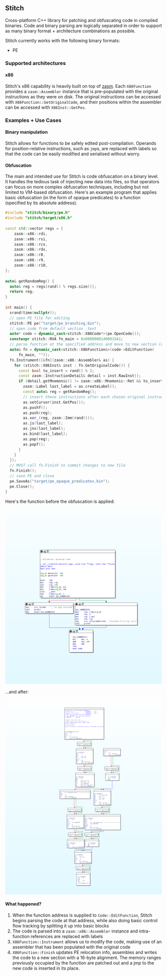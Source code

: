 ## Stitch
Cross-platform C++ library for patching and obfuscating code in compiled binaries.
Code and binary parsing are logically separated in order to support as many
binary format + architecture combinations as possible.

Stitch currently works with the following binary formats:
- PE

### Supported architectures

#### x86
Stitch's x86 capability is heavily built on top of [zasm](https://github.com/zyantific/zasm).
Each `X86Function` provides a `zasm::Assembler` instance that is pre-populated
with the original instructions as they were on disk. The original instructions can
be accessed with `X86Function::GetOriginalCode`, and their positions within the assembler
can be accessed with `X86Inst::GetPos`.

### Examples + Use Cases

#### Binary manipulation

Stitch allows for functions to be safely edited post-compilation. Operands for 
position-relative instructions, such as `jmp`s, are replaced with labels so that
the code can be easily modified and serialised without worry.

#### Obfuscation

The main and intended use for Stitch is code obfuscation on a binary level. It handles
the tedious task of injecting new data into files, so that operators can focus on more
complex obfuscation techniques, including but not limited to VM-based obfuscation.
Here's an example program that applies basic obfuscation (in the form of opaque predicates) 
to a function (specified by its absolute address).

```c++
#include "stitch/binary/pe.h"
#include "stitch/target/x86.h"

const std::vector regs = {
    zasm::x86::rdi,
    zasm::x86::rsi,
    zasm::x86::rcx,
    zasm::x86::rdx,
    zasm::x86::r8,
    zasm::x86::r9,
    zasm::x86::r10,
};

auto& getRandomReg() {
  auto& reg = regs[rand() % regs.size()];
  return reg;
}

int main() {
  srand(time(nullptr));
  // open PE file for editing
  stitch::PE pe("target/pe_branching.bin");
  // open code from default section .text
  auto* code = dynamic_cast<stitch::X86Code*>(pe.OpenCode());
  constexpr stitch::RVA fn_main = 0x00000001400015A1;
  // parse function at the specified address and move to new section (default: .stitch)
  auto& fn = dynamic_cast<stitch::X86Function&>(code->EditFunction(
      fn_main, ""));
  fn.Instrument([&fn](zasm::x86::Assembler& as) {
    for (stitch::X86Inst& inst : fn.GetOriginalCode()) {
      const bool to_insert = rand() % 2;
      const zasm::InstructionDetail& detail = inst.RawInst();
      if (detail.getMnemonic() != zasm::x86::Mnemonic::Ret && to_insert) {
        zasm::Label last_label = as.createLabel();
        const auto& reg = getRandomReg();
        // insert these instructions after each chosen original instruction
        as.setCursor(inst.GetPos());
        as.pushf();
        as.push(reg);
        as.xor_(reg, zasm::Imm(rand()));
        as.js(last_label);
        as.jns(last_label);
        as.bind(last_label);
        as.pop(reg);
        as.popf();
      }
    }
  });
  // MUST call fn.Finish to commit changes to new file
  fn.Finish();
  // save PE and close
  pe.SaveAs("target/pe_opaque_predicates.bin");
  pe.Close();
}
```
Here's the function before the obfuscation is applied:

![before](assets/obf_before.png)

...and after:

![after](assets/obf_after.png)

#### What happened?

1. When the function address is supplied to `Code::EditFunction`, Stitch
begins parsing the code at that address, while also doing basic control
flow tracking by splitting it up into basic blocks
2. The code is parsed into a `zasm::x86::Assembler` instance and intra-function
references are replaced with labels
3. `X86Function::Instrument` allows us to modify the code, making use of
an assembler that has been populated with the original code
4. `X86Function::Finish` updates PE relocation info, assembles and writes the
code to a new section with a 16-byte alignment. The memory ranges previously 
occupied by the function are patched out and a jmp to the new code is inserted
in its place.
